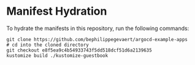 # Manifest Hydration

To hydrate the manifests in this repository, run the following commands:

```shell
git clone https://github.com/bephilippegevaert/argocd-example-apps
# cd into the cloned directory
git checkout e8f5ea9c4b54933743f5dd518dcf51d6a2139635
kustomize build ./kustomize-guestbook
```
